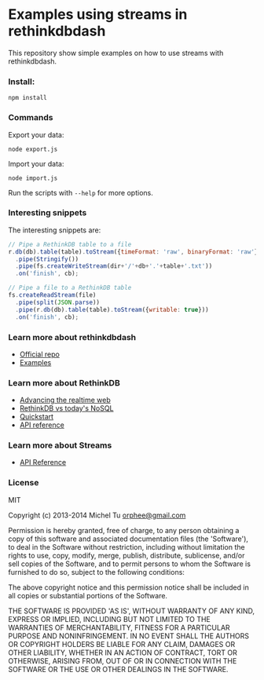 # Examples using streams in rethinkdbdash

This repository show simple examples on how to use streams with rethinkdbdash.

### Install:

```
npm install
```


### Commands

Export your data:
```
node export.js
```

Import your data:
```
node import.js
```

Run the scripts with `--help` for more options.

### Interesting snippets

The interesting snippets are:

```js
// Pipe a RethinkDB table to a file
r.db(db).table(table).toStream({timeFormat: 'raw', binaryFormat: 'raw'})
  .pipe(Stringify())
  .pipe(fs.createWriteStream(dir+'/'+db+'.'+table+'.txt'))
  .on('finish', cb);
```

```js
// Pipe a file to a RethinkDB table
fs.createReadStream(file)
  .pipe(split(JSON.parse))
  .pipe(r.db(db).table(table).toStream({writable: true}))
  .on('finish', cb);
```


### Learn more about rethinkdbdash ###

* [Official repo](https://github.com/neumino/rethinkdbdash)
* [Examples](https://github.com/neumino/rethinkdbdash-examples)


### Learn more about RethinkDB ###

* [Advancing the realtime web](http://rethinkdb.com/blog/realtime-web/)
* [RethinkDB vs today's NoSQL](http://www.rethinkdb.com/blog/mongodb-biased-comparison/)
* [Quickstart](http://rethinkdb.com/docs/quickstart/)
* [API reference](http://rethinkdb.com/api/javascript/)


### Learn more about Streams ###

* [API Reference](https://nodejs.org/api/stream.html)



### License ###

MIT

Copyright (c) 2013-2014 Michel Tu <orphee@gmail.com>

Permission is hereby granted, free of charge, to any person obtaining a copy of this
software and associated documentation files (the 'Software'), to deal in the Software
without restriction, including without limitation the rights to use, copy, modify, merge,
publish, distribute, sublicense, and/or sell copies of the Software, and to permit
persons to whom the Software is furnished to do so, subject to the following conditions:

The above copyright notice and this permission notice shall be included in all copies or
substantial portions of the Software.

THE SOFTWARE IS PROVIDED 'AS IS', WITHOUT WARRANTY OF ANY KIND, EXPRESS OR IMPLIED,
INCLUDING BUT NOT LIMITED TO THE WARRANTIES OF MERCHANTABILITY, FITNESS FOR A PARTICULAR
PURPOSE AND NONINFRINGEMENT. IN NO EVENT SHALL THE AUTHORS OR COPYRIGHT HOLDERS BE LIABLE
FOR ANY CLAIM, DAMAGES OR OTHER LIABILITY, WHETHER IN AN ACTION OF CONTRACT, TORT OR
OTHERWISE, ARISING FROM, OUT OF OR IN CONNECTION WITH THE SOFTWARE OR THE USE OR OTHER
DEALINGS IN THE SOFTWARE.
